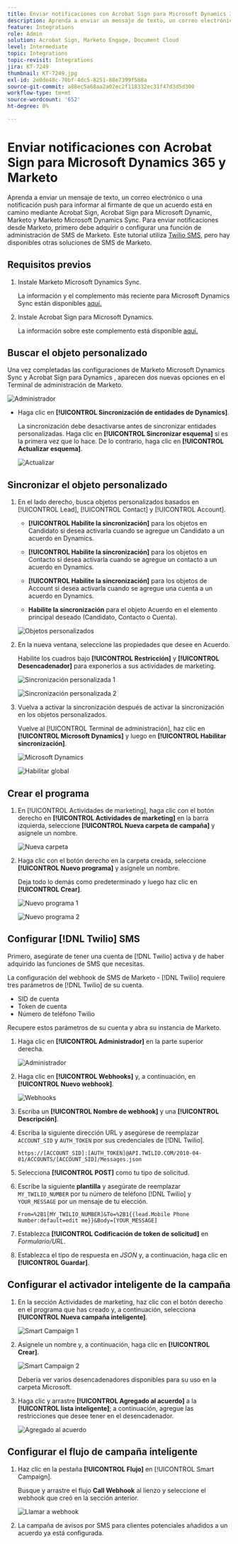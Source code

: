 ```yaml
---
title: Enviar notificaciones con Acrobat Sign para Microsoft Dynamics 365 y Marketo
description: Aprenda a enviar un mensaje de texto, un correo electrónico o una notificación push para informar al firmante de que un acuerdo está en camino
feature: Integrations
role: Admin
solution: Acrobat Sign, Marketo Engage, Document Cloud
level: Intermediate
topic: Integrations
topic-revisit: Integrations
jira: KT-7249
thumbnail: KT-7249.jpg
exl-id: 2e0de48c-70bf-4dc5-8251-88e7399f588a
source-git-commit: a88ec5a68aa2a02ec2f118332ec31f47d3d5d300
workflow-type: tm+mt
source-wordcount: '652'
ht-degree: 0%

---
```


# Enviar notificaciones con Acrobat Sign para Microsoft Dynamics 365 y Marketo

Aprenda a enviar un mensaje de texto, un correo electrónico o una notificación push para informar al firmante de que un acuerdo está en camino mediante Acrobat Sign, Acrobat Sign para Microsoft Dynamic, Marketo y Marketo Microsoft Dynamics Sync. Para enviar notificaciones desde Marketo, primero debe adquirir o configurar una función de administración de SMS de Marketo. Este tutorial utiliza [Twilio SMS](https://launchpoint.marketo.com/twilio/twilio-sms-for-marketo/), pero hay disponibles otras soluciones de SMS de Marketo.

## Requisitos previos

1. Instale Marketo Microsoft Dynamics Sync.

   La información y el complemento más reciente para Microsoft Dynamics Sync están disponibles [aquí.](https://experienceleague.adobe.com/docs/marketo/using/product-docs/crm-sync/microsoft-dynamics/marketo-plugin-releases-for-microsoft-dynamics.html)

1. Instale Acrobat Sign para Microsoft Dynamics.

   La información sobre este complemento está disponible [aquí.](https://helpx.adobe.com/ca/sign/using/microsoft-dynamics-integration-installation-guide.html)

## Buscar el objeto personalizado

Una vez completadas las configuraciones de Marketo Microsoft Dynamics Sync y Acrobat Sign para Dynamics , aparecen dos nuevas opciones en el Terminal de administración de Marketo.

![Administrador](assets/adminTerminal.png)

* Haga clic en **[!UICONTROL Sincronización de entidades de Dynamics]**.

  La sincronización debe desactivarse antes de sincronizar entidades personalizadas. Haga clic en **[!UICONTROL Sincronizar esquema]** si es la primera vez que lo hace. De lo contrario, haga clic en **[!UICONTROL Actualizar esquema]**.

  ![Actualizar](assets/refreshSchema.png)

## Sincronizar el objeto personalizado

1. En el lado derecho, busca objetos personalizados basados en [!UICONTROL Lead], [!UICONTROL Contact] y [!UICONTROL Account].

   * **[!UICONTROL Habilite la sincronización]** para los objetos en Candidato si desea activarla cuando se agregue un Candidato a un acuerdo en Dynamics.

   * **[!UICONTROL Habilite la sincronización]** para los objetos en Contacto si desea activarla cuando se agregue un contacto a un acuerdo en Dynamics.

   * **[!UICONTROL Habilite la sincronización]** para los objetos de Account si desea activarla cuando se agregue una cuenta a un acuerdo en Dynamics.

   * **Habilite la sincronización** para el objeto Acuerdo en el elemento principal deseado (Candidato, Contacto o Cuenta).

   ![Objetos personalizados](assets/enableSyncDynamics.png)

1. En la nueva ventana, seleccione las propiedades que desee en Acuerdo.

   Habilite los cuadros bajo **[!UICONTROL Restricción]** y **[!UICONTROL Desencadenador]** para exponerlos a sus actividades de marketing.

   ![Sincronización personalizada 1](assets/entitySync1.png)

   ![Sincronización personalizada 2](assets/entitySync2.png)

1. Vuelva a activar la sincronización después de activar la sincronización en los objetos personalizados.

   Vuelve al [!UICONTROL Terminal de administración], haz clic en **[!UICONTROL Microsoft Dynamics]** y luego en **[!UICONTROL Habilitar sincronización]**.

   ![Microsoft Dynamics](assets/microsoftDynamics.png)

   ![Habilitar global](assets/enableGlobalDynamics.png)

## Crear el programa

1. En [!UICONTROL Actividades de marketing], haga clic con el botón derecho en **[!UICONTROL Actividades de marketing]** en la barra izquierda, seleccione **[!UICONTROL Nueva carpeta de campaña]** y asígnele un nombre.

   ![Nueva carpeta](assets/newFolder.png)

1. Haga clic con el botón derecho en la carpeta creada, seleccione **[!UICONTROL Nuevo programa]** y asígnele un nombre.

   Deja todo lo demás como predeterminado y luego haz clic en **[!UICONTROL Crear]**.

   ![Nuevo programa 1](assets/newProgram1.png)

   ![Nuevo programa 2](assets/newProgram2.png)

## Configurar [!DNL Twilio] SMS

Primero, asegúrate de tener una cuenta de [!DNL Twilio] activa y de haber adquirido las funciones de SMS que necesitas.

La configuración del webhook de SMS de Marketo - [!DNL Twilio] requiere tres parámetros de [!DNL Twilio] de su cuenta.

* SID de cuenta
* Token de cuenta
* Número de teléfono Twilio

Recupere estos parámetros de su cuenta y abra su instancia de Marketo.

1. Haga clic en **[!UICONTROL Administrador]** en la parte superior derecha.

   ![Administrador](assets/adminTab.png)

1. Haga clic en **[!UICONTROL Webhooks]** y, a continuación, en **[!UICONTROL Nuevo webhook]**.

   ![Webhooks](assets/webhooks.png)

1. Escriba un **[!UICONTROL Nombre de webhook]** y una **[!UICONTROL Descripción]**.

1. Escriba la siguiente dirección URL y asegúrese de reemplazar `ACCOUNT_SID` y `AUTH_TOKEN` por sus credenciales de [!DNL Twilio].

   ```
   https://[ACCOUNT_SID]:[AUTH_TOKEN]@API.TWILIO.COM/2010-04-01/ACCOUNTS/[ACCOUNT_SID]/Messages.json
   ```

1. Selecciona **[!UICONTROL POST]** como tu tipo de solicitud.

1. Escribe la siguiente **plantilla** y asegúrate de reemplazar `MY_TWILIO_NUMBER` por tu número de teléfono [!DNL Twilio] y `YOUR_MESSAGE` por un mensaje de tu elección.

   ```
   From=%2B1[MY_TWILIO_NUMBER]&To=%2B1{{lead.Mobile Phone Number:default=edit me}}&Body=[YOUR_MESSAGE]
   ```

1. Establezca **[!UICONTROL Codificación de token de solicitud]** en *Formulario/URL*.

1. Establezca el tipo de respuesta en *JSON* y, a continuación, haga clic en **[!UICONTROL Guardar]**.

## Configurar el activador inteligente de la campaña

1. En la sección Actividades de marketing, haz clic con el botón derecho en el programa que has creado y, a continuación, selecciona **[!UICONTROL Nueva campaña inteligente]**.

   ![Smart Campaign 1](assets/smartCampaign1.png)

1. Asígnele un nombre y, a continuación, haga clic en **[!UICONTROL Crear]**.

   ![Smart Campaign 2](assets/smartCampaign3.png)

   Debería ver varios desencadenadores disponibles para su uso en la carpeta Microsoft.

1. Haga clic y arrastre **[!UICONTROL Agregado al acuerdo]** a la **[!UICONTROL lista inteligente]**; a continuación, agregue las restricciones que desee tener en el desencadenador.

   ![Agregado al acuerdo](assets/addedToAgreementDynamics.png)

## Configurar el flujo de campaña inteligente

1. Haz clic en la pestaña **[!UICONTROL Flujo]** en [!UICONTROL Smart Campaign].

   Busque y arrastre el flujo **Call Webhook** al lienzo y seleccione el webhook que creó en la sección anterior.

   ![Llamar a webhook](assets/callWebhook.png)

1. La campaña de avisos por SMS para clientes potenciales añadidos a un acuerdo ya está configurada.
